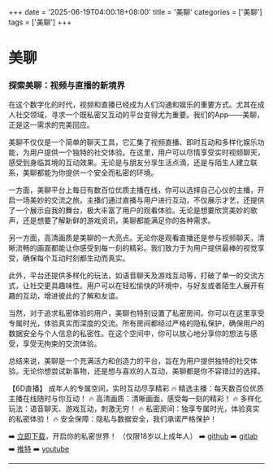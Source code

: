 +++
date = '2025-06-19T04:00:18+08:00'
title = '美聊'
categories = ['美聊']
tags = ['美聊']
+++

# 美聊

### 探索美聊：视频与直播的新境界

在这个数字化的时代，视频和直播已经成为人们沟通和娱乐的重要方式。尤其在成人社交领域，寻求一个既私密又互动的平台变得尤为重要。我们的App——美聊，正是这一需求的完美回应。

美聊不仅仅是一个简单的聊天工具，它汇集了视频直播、即时互动和多样化娱乐功能，为用户提供一个独特的社交体验。在这里，用户可以尽情享受实时视频聊天，感受到身临其境的互动效果。无论是与朋友分享生活点滴，还是与陌生人建立联系，美聊都能为你提供一个安全而私密的环境。

一方面，美聊平台上每日有数百位优质主播在线，你可以选择自己心仪的主播，开启一场美妙的交流之旅。主播们通过直播与用户进行互动，不仅展示才艺，还提供了一个展示自我的舞台，极大丰富了用户的观看体验。无论是想要欣赏美妙的歌声，还是想要了解新鲜的游戏资讯，美聊都能满足你的各种需求。

另一方面，高清画质是美聊的一大亮点。无论你是观看直播还是参与视频聊天，清晰流畅的画面都能让你感受到每一刻的精彩。我们致力于为用户提供最棒的视觉享受，确保每个互动时刻都生动而真实。

此外，平台还提供多样化的玩法，如语音聊天及游戏互动等，打破了单一的交流方式，让社交更具趣味性。用户可以在轻松愉快的环境中，与好友或者陌生人展开有趣的互动，增进彼此的了解和友谊。

当然，对于追求私密体验的用户，美聊也特别设置了私密房间。你可以在这里享受专属时光，体验真实而深度的交流。所有房间都经过严格的隐私保护，确保用户的数据安全与个人信息的私密性。在这个空间中，你可以放心地分享你的想法与感受，享受无拘束的交流体验。

总结来说，美聊是一个充满活力和创造力的平台，旨在为用户提供独特的社交体验。无论你想尝试新事物，还是想与喜欢的人互动，美聊都是你不容错过的选择。

【6D直播】
成年人的专属空间，实时互动尽享精彩
🔥 精选主播：每天数百位优质主播在线随时与你互动！
🔥 高清画质：清晰画面，感受每一刻的精彩！
🔥 多样化玩法：语音聊天、游戏互动，刺激无穷！
🔥 私密房间：独享专属时光，体验真实的私密体验！
🔥 安全保障：隐私与数据安全，我们承诺严格保护！

➡️ [立即下载](https://down123.s3.ap-east-1.amazonaws.com/down/down.html?channelCode=blog)，开启你的私密世界！
（仅限18岁以上成年人）
➡️ [github](https://aldult-live.github.io/)
➡️ [gitlab](https://seo-09598d.gitlab.io/)
➡️ [推特](https://x.com/wegame33)
➡️ [youtube](https://www.youtube.com/@6Dlive)

---
